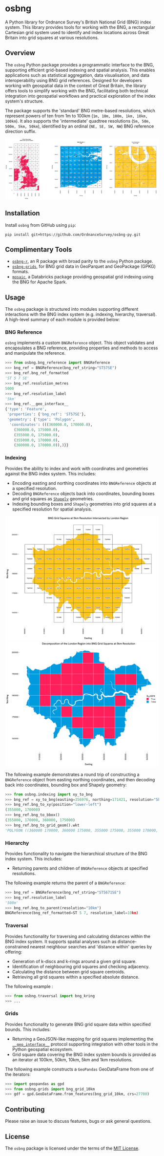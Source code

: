 # osbng

A Python library for Ordnance Survey's British National Grid (BNG) index system. This library provides tools for working with the BNG, a rectangular Cartesian grid system used to identify and index locations across Great Britain into grid squares at various resolutions.

## Overview

The `osbng` Python package provides a programmatic interface to the BNG, supporting efficient grid-based indexing and spatial analysis. This enables applications such as statistical aggregation, data visualisation, and data interoperability using BNG grid references. Designed for developers working with geospatial data in the context of Great Britain, the library offers tools to simplify working with the BNG, facilitating both technical integration into geospatial workflows and practical exploration of the index system's structure.

The package supports the 'standard' BNG metre-based resolutions, which represent powers of ten from 1m to 100km (`1m, 10m, 100m, 1km, 10km, 100km`). It also supports the 'intermediate' quadtree resolutions (`5m, 50m, 500m, 5km, 50km`), identified by an ordinal (`NE, SE, SW, NW`) BNG reference direction suffix.

![BNG index system overview at 100km, 10km and 1km resolutions](docs/_static/images/osbng_grids_100km_10km_1km.png)

## Installation

Install `osbng` from GitHub using `pip`:

``` shell
pip install git+https://github.com/OrdnanceSurvey/osbng-py.git
```

## Complimentary Tools

* [`osbng-r`](https://github.com/OrdnanceSurvey/osbng-r), an R package with broad parity to the `osbng` Python package.
* [`osbng-grids`](https://github.com/OrdnanceSurvey/osbng-grids), for BNG grid data in GeoParquet and GeoPackage (GPKG) formats.
* [`mosaic`](https://github.com/databrickslabs/mosaic), a Databricks package providing geospatial grid indexing using the BNG for Apache Spark.

## Usage

The `osbng` package is structured into modules supporting different interactions with the BNG index system (e.g. indexing, hierarchy, traversal). A high-level summary of each module is provided below:

### BNG Reference

`osbng` implements a custom `BNGReference` object. This object validates and encapsulates a BNG reference, providing properties and methods to access and manipulate the reference.

``` python
>>> from osbng.bng_reference import BNGReference
>>> bng_ref = BNGReference(bng_ref_string="ST57SE")
>>> bng_ref.bng_ref_formatted
'ST 5 7 SE'
>>> bng_ref.resolution_metres
5000
>>> bng_ref.resolution_label
'5km'
>>> bng_ref.__geo_interface__
{'type': 'Feature',
 'properties': {'bng_ref': 'ST57SE'},
 'geometry': {'type': 'Polygon',
  'coordinates': (((360000.0, 170000.0),
    (360000.0, 175000.0),
    (355000.0, 175000.0),
    (355000.0, 170000.0),
    (360000.0, 170000.0)),)}}
```

### Indexing

Provides the ability to index and work with coordinates and geometries against the BNG index system. This includes:

* Encoding easting and northing coordinates into `BNGReference` objects at a specified resolution.
* Decoding `BNGReference` objects back into coordinates, bounding boxes and grid squares as [`Shapely`](https://github.com/shapely/shapely) geometries.
* Indexing bounding boxes and `Shapely` geometries into grid squares at a specified resolution for spatial analysis.

![BNG Grid Squares at 5km Resolution Intersected by London Region](docs/_static/images/osbng_indexing_geom_to_bng_5km_london.png)
![Decomposition of the London Region into BNG Grid Squares at 5km Resolution](docs/_static/images/osbng_indexing_geom_to_bng_intersection_5km_london.png)

The following example demonstrates a round trip of constructing a `BNGReference` object from easting northing coordinates, and then decoding back into coordinates, bounding box and Shapely geometry:

``` python
>>> from osbng.indexing import xy_to_bng
>>> bng_ref = xy_to_bng(easting=356976, northing=171421, resolution="5km")
>>> bng_ref.bng_to_xy(position="lower-left")
(355000, 170000)
>>> bng_ref.bng_to_bbox()
(355000, 170000, 360000, 175000)
>>> bng_ref.bng_to_grid_geom().wkt
'POLYGON ((360000 170000, 360000 175000, 355000 175000, 355000 170000, 360000 170000))'
```

### Hierarchy

Provides functionality to navigate the hierarchical structure of the BNG index system. This includes:

* Returning parents and children of `BNGReference` objects at specified resolutions.

The following example returns the parent of a `BNGReference`:

``` python
>>> bng_ref = BNGReference(bng_ref_string="ST5671SE")
>>> bng_ref.resolution_label
'500m'
>>> bng_ref.bng_to_parent(resolution="10km")
BNGReference(bng_ref_formatted=ST 5 7, resolution_label=10km)
```

### Traversal

Provides functionality for traversing and calculating distances within the BNG index system. It supports spatial analyses such as distance-constrained nearest neighbour searches and 'distance within' queries by offering:

* Generation of k-discs and k-rings around a given grid square.
* Identification of neighbouring grid squares and checking adjacency.
* Calculating the distance between grid square centroids.
* Retrieving all grid squares within a specified absolute distance.

The following example :

``` python
>>> from osbng.traversal import bng_kring
>>> ...
```

### Grids

Provides functionality to generate BNG grid square data within specified bounds. This includes:

* Returning a GeoJSON-like mapping for grid squares implementing the [`__geo_interface__`](https://gist.github.com/sgillies/2217756) protocol supporting integration with other tools in the Python geospatial ecosystem.
* Grid square data covering the BNG index system bounds is provided as an iterator at 100km, 50km, 10km, 5km and 1km resolutions.

The following example constructs a `GeoPandas` GeoDataFrame from one of the iterators:

``` python
>>> import geopandas as gpd
>>> from osbng.grids import bng_grid_10km
>>> gdf = gpd.GeoDataFrame.from_features(bng_grid_10km, crs=27700)
```

## Contributing

Please raise an issue to discuss features, bugs or ask general questions.

## License

The `osbng` package is licensed under the terms of the [MIT License](LICENSE).
